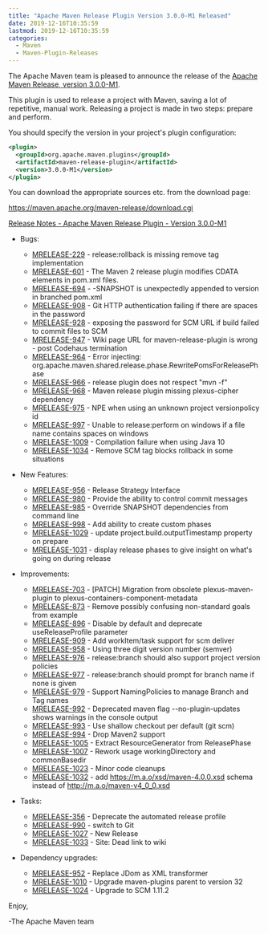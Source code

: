 ```yaml
---
title: "Apache Maven Release Plugin Version 3.0.0-M1 Released"
date: 2019-12-16T10:35:59
lastmod: 2019-12-16T10:35:59
categories:
  - Maven
  - Maven-Plugin-Releases
---
```

The Apache Maven team is pleased to announce the release of the 
[Apache Maven Release, version 3.0.0-M1](https://maven.apache.org/maven-release/).

This plugin is used to release a project with Maven, saving a lot of
repetitive, manual work. Releasing a project is made in two steps: prepare and
perform.

You should specify the version in your project's plugin configuration:

```xml
<plugin>
  <groupId>org.apache.maven.plugins</groupId>
  <artifactId>maven-release-plugin</artifactId>
  <version>3.0.0-M1</version>
</plugin>
```

You can download the appropriate sources etc. from the download page:

https://maven.apache.org/maven-release/download.cgi

<!-- more -->

[Release Notes - Apache Maven Release Plugin - Version 3.0.0-M1](https://issues.apache.org/jira/secure/ReleaseNote.jspa?projectId=12317824&version=12331214)

* Bugs:

  * [MRELEASE-229](https://issues.apache.org/jira/browse/MRELEASE-229) - release:rollback is missing remove tag implementation
  * [MRELEASE-601](https://issues.apache.org/jira/browse/MRELEASE-601) - The Maven 2 release plugin modifies CDATA elements in pom.xml files.
  * [MRELEASE-694](https://issues.apache.org/jira/browse/MRELEASE-694) - -SNAPSHOT is unexpectedly appended to version in branched pom.xml
  * [MRELEASE-908](https://issues.apache.org/jira/browse/MRELEASE-908) - Git HTTP authentication failing if there are spaces in the password
  * [MRELEASE-928](https://issues.apache.org/jira/browse/MRELEASE-928) - exposing the password for SCM URL if build failed to commit files to SCM
  * [MRELEASE-947](https://issues.apache.org/jira/browse/MRELEASE-947) - Wiki page URL for maven-release-plugin is wrong - post Codehaus termination
  * [MRELEASE-964](https://issues.apache.org/jira/browse/MRELEASE-964) - Error injecting: org.apache.maven.shared.release.phase.RewritePomsForReleasePhase
  * [MRELEASE-966](https://issues.apache.org/jira/browse/MRELEASE-966) - release plugin does not respect "mvn -f"
  * [MRELEASE-968](https://issues.apache.org/jira/browse/MRELEASE-968) - Maven release plugin missing plexus-cipher dependency
  * [MRELEASE-975](https://issues.apache.org/jira/browse/MRELEASE-975) - NPE when using an unknown project versionpolicy id
  * [MRELEASE-997](https://issues.apache.org/jira/browse/MRELEASE-997) - Unable to release:perform on windows if a file name contains spaces on windows
  * [MRELEASE-1009](https://issues.apache.org/jira/browse/MRELEASE-1009) - Compilation failure when using Java 10
  * [MRELEASE-1034](https://issues.apache.org/jira/browse/MRELEASE-1034) - Remove SCM tag blocks rollback in some situations

* New Features:

  * [MRELEASE-956](https://issues.apache.org/jira/browse/MRELEASE-956) - Release Strategy Interface
  * [MRELEASE-980](https://issues.apache.org/jira/browse/MRELEASE-980) - Provide the ability to control commit messages
  * [MRELEASE-985](https://issues.apache.org/jira/browse/MRELEASE-985) - Override SNAPSHOT dependencies from command line
  * [MRELEASE-998](https://issues.apache.org/jira/browse/MRELEASE-998) - Add ability to create custom phases
  * [MRELEASE-1029](https://issues.apache.org/jira/browse/MRELEASE-1029) - update project.build.outputTimestamp property on prepare
  * [MRELEASE-1031](https://issues.apache.org/jira/browse/MRELEASE-1031) - display release phases to give insight on what's going on during release

* Improvements:

  * [MRELEASE-703](https://issues.apache.org/jira/browse/MRELEASE-703) - [PATCH] Migration from obsolete plexus-maven-plugin to plexus-containers-component-metadata
  * [MRELEASE-873](https://issues.apache.org/jira/browse/MRELEASE-873) - Remove possibly confusing non-standard goals from example
  * [MRELEASE-896](https://issues.apache.org/jira/browse/MRELEASE-896) - Disable by default and deprecate useReleaseProfile parameter
  * [MRELEASE-909](https://issues.apache.org/jira/browse/MRELEASE-909) - Add workItem/task support for scm deliver
  * [MRELEASE-958](https://issues.apache.org/jira/browse/MRELEASE-958) - Using three digit version number (semver)
  * [MRELEASE-976](https://issues.apache.org/jira/browse/MRELEASE-976) - release:branch should also support project version policies
  * [MRELEASE-977](https://issues.apache.org/jira/browse/MRELEASE-977) - release:branch should prompt for branch name if none is given
  * [MRELEASE-979](https://issues.apache.org/jira/browse/MRELEASE-979) - Support NamingPolicies to manage Branch and Tag names
  * [MRELEASE-992](https://issues.apache.org/jira/browse/MRELEASE-992) - Deprecated maven flag --no-plugin-updates shows warnings in the console output
  * [MRELEASE-993](https://issues.apache.org/jira/browse/MRELEASE-993) - Use shallow checkout per default (git scm)
  * [MRELEASE-994](https://issues.apache.org/jira/browse/MRELEASE-994) - Drop Maven2 support
  * [MRELEASE-1005](https://issues.apache.org/jira/browse/MRELEASE-1005) - Extract ResourceGenerator from ReleasePhase
  * [MRELEASE-1007](https://issues.apache.org/jira/browse/MRELEASE-1007) - Rework usage workingDirectory and commonBasedir
  * [MRELEASE-1023](https://issues.apache.org/jira/browse/MRELEASE-1023) - Minor code cleanups
  * [MRELEASE-1032](https://issues.apache.org/jira/browse/MRELEASE-1032) - add https://m.a.o/xsd/maven-4.0.0.xsd schema instead of http://m.a.o/maven-v4_0_0.xsd

* Tasks:

  * [MRELEASE-356](https://issues.apache.org/jira/browse/MRELEASE-356) - Deprecate the automated release profile
  * [MRELEASE-990](https://issues.apache.org/jira/browse/MRELEASE-990) - switch to Git
  * [MRELEASE-1027](https://issues.apache.org/jira/browse/MRELEASE-1027) - New Release
  * [MRELEASE-1033](https://issues.apache.org/jira/browse/MRELEASE-1033) - Site: Dead link to wiki

* Dependency upgrades:

  * [MRELEASE-952](https://issues.apache.org/jira/browse/MRELEASE-952) - Replace JDom as XML transformer
  * [MRELEASE-1010](https://issues.apache.org/jira/browse/MRELEASE-1010) - Upgrade maven-plugins parent to version 32
  * [MRELEASE-1024](https://issues.apache.org/jira/browse/MRELEASE-1024) - Upgrade to SCM 1.11.2
 
Enjoy,
 
-The Apache Maven team
